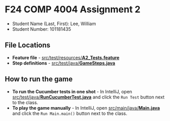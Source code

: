 # F24 COMP 4004 Assignment 2

- Student Name (Last, First): Lee, William
- Student Number: 101181435

## File Locations

- **Feature file** - [src/test/resources/**A2_Tests.feature**](src/test/resources/A2_Tests.feature)
- **Step definitions** - [src/test/java/**GameSteps.java**](src/test/java/GameSteps.java)

## How to run the game

- **To run the Cucumber tests in one shot** - In IntelliJ, open
  [src/test/java/**RunCucumberTest.java**](src/test/java/RunCucumberTest.java) and click the `Run Test` button next to
  the class.
- **To play the game manually** - In IntelliJ, open [src/main/java/**Main.java**](src/main/java/Main.java) and click the
  `Run Main.main()` button next to the class.
